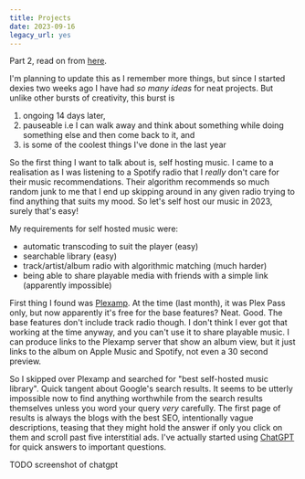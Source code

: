 ```yaml
---
title: Projects
date: 2023-09-16
legacy_url: yes
---
```


Part 2, read on from [here](/2023-09-16-blog-launch-version-5).

I'm planning to update this as I remember more things, but since I started dexies two weeks ago I have had *so many ideas* for neat projects. But unlike other bursts of creativity, this burst is

1. ongoing 14 days later,
2. pauseable i.e I can walk away and think about something while doing something else and then come back to it, and
3. is some of the coolest things I've done in the last year

So the first thing I want to talk about is, self hosting music. I came to a realisation as I was listening to a Spotify radio that I *really* don't care for their music recommendations. Their algorithm recommends so much random junk to me that I end up skipping around in any given radio trying to find anything that suits my mood. So let's self host our music in 2023, surely that's easy!

My requirements for self hosted music were:

 * automatic transcoding to suit the player (easy)
 * searchable library (easy)
 * track/artist/album radio with algorithmic matching (much harder)
 * being able to share playable media with friends with a simple link (apparently impossible)

First thing I found was [Plexamp](https://www.plex.tv/plexamp/). At the time (last month), it was Plex Pass only, but now apparently it's free for the base features? Neat. Good. The base features don't include track radio though. I don't think I ever got that working at the time anyway, and you can't use it to share playable music. I can produce links to the Plexamp server that show an album view, but it just links to the album on Apple Music and Spotify, not even a 30 second preview.

So I skipped over Plexamp and searched for "best self-hosted music library". Quick tangent about Google's search results. It seems to be utterly impossible now to find anything worthwhile from the search results themselves unless you word your query *very* carefully. The first page of results is always the blogs with the best SEO, intentionally vague descriptions, teasing that they might hold the answer if only you click on them and scroll past five interstitial ads. I've actually started using [ChatGPT](https://chat.openai.com) for quick answers to important questions.

TODO screenshot of chatgpt
